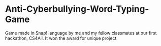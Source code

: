 # Anti-Cyberbullying-Word-Typing-Game
Game made in Snap! language by me and my fellow classmates at our first hackathon, CS4All. It won the award for unique project.
